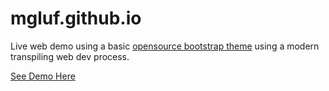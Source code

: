 # mgluf.github.io

Live web demo using a basic [opensource bootstrap theme](https://github.com/startbootstrap/startbootstrap-freelancer) using a modern transpiling web dev process.

[See Demo Here](https://mgluf.github.io)
